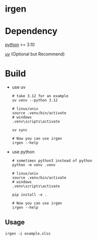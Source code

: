 # irgen

# Dependency

[python](https://www.python.org/) >= 3.10

[uv](https://docs.astral.sh/uv/) (Optional but Recommend)

# Build

- use uv

    ```Shell
    # take 3.12 for an example
    uv venv --python 3.12
    
    # linux/unix
    source .venv/bin/activate
    # windows
    .venv\scripts\activate
    
    uv sync
    
    # Now you can use irgen
    irgen --help
    ```

- use python

  ```shell
  # sometimes python3 instead of python
  python -m venv .venv
  
  # linux/unix
  source .venv/bin/activate
  # windows
  .venv\scripts\activate
  
  pip install -e .
  
  # Now you can use irgen
  irgen --help
  ```
  

## Usage

```shell
irgen -i example.xlsx
```


